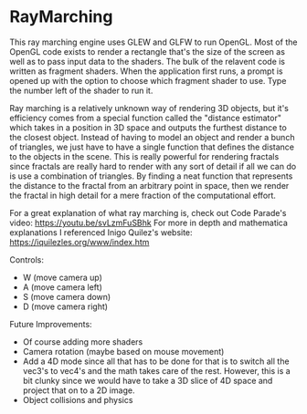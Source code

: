 # RayMarching

This ray marching engine uses GLEW and GLFW to run OpenGL. Most of the OpenGL code exists to render a rectangle that's the size of the screen as well as to pass input data to the shaders. The bulk of the relavent code is written as fragment shaders. When the application first runs, a prompt is opened up with the option to choose which fragment shader to use. Type the number left of the shader to run it.

Ray marching is a relatively unknown way of rendering 3D objects, but it's efficiency comes from a special function called the "distance estimator" which takes in a position in 3D space and outputs the furthest distance to the closest object. Instead of having to model an object and render a bunch of triangles, we just have to have a single function that defines the distance to the objects in the scene. This is really powerful for rendering fractals since fractals are really hard to render with any sort of detail if all we can do is use a combination of triangles. By finding a neat function that represents the distance to the fractal from an arbitrary point in space, then we render the fractal in high detail for a mere fraction of the computational effort.

For a great explanation of what ray marching is, check out Code Parade's video: https://youtu.be/svLzmFuSBhk
For more in depth and mathematica explanations I referenced Inigo Quilez's website: https://iquilezles.org/www/index.htm
           
Controls:
- W (move camera up)
- A (move camera left)
- S (move camera down)
- D (move camera right)

Future Improvements:
- Of course adding more shaders
- Camera rotation (maybe based on mouse movement)
- Add a 4D mode since all that has to be done for that is to switch all the vec3's to vec4's and the math takes care of the rest. However, this is a bit clunky since we would have to take a 3D slice of 4D space and project that on to a 2D image.
- Object collisions and physics
